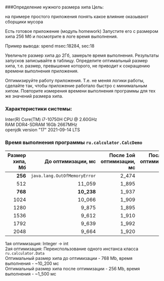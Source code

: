 ###Определение нужного размера хипа
Цель:

на примере простого приложения понять какое влияние оказывают сборщики мусора

Есть готовое приложение (модуль homework)
Запустите его с размером хипа 256 Мб и посмотрите в логе время выполнения.

Пример вывода:
spend msec:18284, sec:18

Увеличьте размер хипа до 2Гб, замерьте время выполнения.
Результаты запусков записывайте в таблицу.
Определите оптимальный размер хипа, т.е. размер, превышение которого,
не приводит к сокращению времени выполнения приложения.

Оптимизируйте работу приложения.
Т.е. не меняя логики работы, сделайте так, чтобы приложение работало быстро с минимальным хипом.
Повторите измерения времени выполнения программы для тех же значений размера хипа.

### Характеристики системы: <br>
Inter(R) Core(TM) i7-10750H CPU @ 2.60GHz <br>
RAM DDR4-SDRAM 16Gb 2667MHz <br>
openjdk version "17" 2021-09-14 LTS

### Время выполнения программы `ru.calculator.CalcDemo`
| Размер хипа, Mб | До оптимизации, мc               | После 1ой оптимизации, мс | После 2ой оптимизации, мс|
| ---------------:| --------------------------------:| ------------------------: | ------------------------: |
| **256**         | `java.lang.OutOfMemoryError`     | 2_474                     | **1_468**                 |
| 512             | 11_059                           | 1_895                     | 1_475                     |
| **768**         | **10_238**                       | 1_937                     | 1_442                     |
| 1024            | 10_066                           | 1_909                     | 1_455                     |
| 1280            | 9_875                            | 1_895                     | 1_445                     |
| 1536            | 9_612                            | 1_910                     | 1_474                     |
| 1792            | 9_639                            | 1_992                     | 1_470                     |
| 2048            | 9_664                            | 1_920                     | 1_446                     |

1ая оптимизация: Integer -> int <br>
2ая оптимизация: Переиспользование одного инстанса класса `ru.calculator.Data` <br>
Оптимальный размер хипа до оптимизации - 768 Mb, время выполнения - ~10_200 мс <br>
Оптимальный размер хипа после оптимизации - 256 Mb, время выполнения - ~1_500 мс

